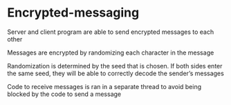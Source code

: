 # Encrypted-messaging

Server and client program are able to send encrypted messages to each other

Messages are encrypted by randomizing each character in the message

Randomization is determined by the seed that is chosen. If both sides enter the same
seed, they will be able to correctly decode the sender’s messages

Code to receive messages is ran in a separate thread to avoid being blocked by the code
to send a message
